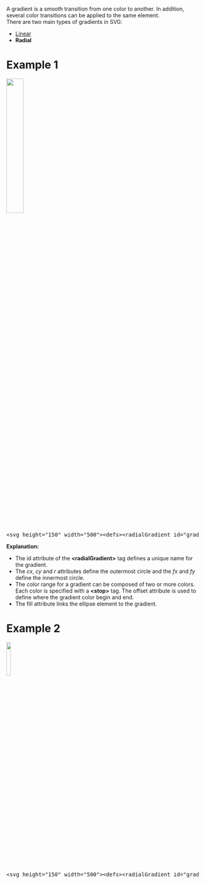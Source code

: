 A gradient is a smooth transition from one color to another. In addition, several color transitions can be applied to the same element.
<br>
There are two main types of gradients in SVG:
<ul>
  <li><a href="Linear.md">Linear</a></li>
  <li><b>Radial</b></li>
</ul>
<h1>Example 1</h1>
<img src="https://i.imgur.com/6xxriPw.jpg" width="30%" height="auto">
<pre>&lt;svg height="150" width="500"&gt;&lt;defs&gt;&lt;radialGradient id="grad1" cx="50%" cy="50%" r="50%" fx="50%" fy="50%"&gt;&lt;stop offset="0%" style="stop-color:rgb(255,255,255);stop-opacity:0" /&gt;&lt;stop offset="100%" style="stop-color:rgb(0,0,255);stop-opacity:1" /&gt;&lt;/radialGradient&gt;&lt;/defs&gt;&lt;ellipse cx="200" cy="70" rx="85" ry="55" fill="url(#grad1)" /&gt;&lt;/svg&gt;</pre>
<b>Explanation:</b>
<ul>
  <li>The id attribute of the <b>&lt;radialGradient&gt;</b> tag defines a unique name for the gradient.</li>
  <li>The <i>cx</i>, <i>cy</i> and <i>r</i> attributes define the outermost circle and the <i>fx</i> and <i>fy</i> define the innermost circle.</li>
  <li>The color range for a gradient can be composed of two or more colors. Each color is specified with a <b>&lt;stop&gt;</b> tag. The offset attribute is used to define where the gradient color begin and end.</li>
  <li>The fill attribute links the ellipse element to the gradient.</li>
</ul>
<h1>Example 2</h1>
<img src="https://i.imgur.com/xPqVTkt.jpg" width="15%" height="auto">
<pre>&lt;svg height="150" width="500"&gt;&lt;defs&gt;&lt;radialGradient id="grad2" cx="20%" cy="30%" r="30%" fx="50%" fy="50%"&gt;&lt;stop offset="0%" style="stop-color:rgb(255,255,255);stop-opacity:0" /&gt;&lt;stop offset="100%" style="stop-color:rgb(0,0,255);stop-opacity:1" /&gt;&lt;/radialGradient&gt;&lt;/defs&gt;&lt;ellipse cx="200" cy="70" rx="85" ry="55" fill="url(#grad2)" /&gt;&lt;/svg&gt;</pre>
